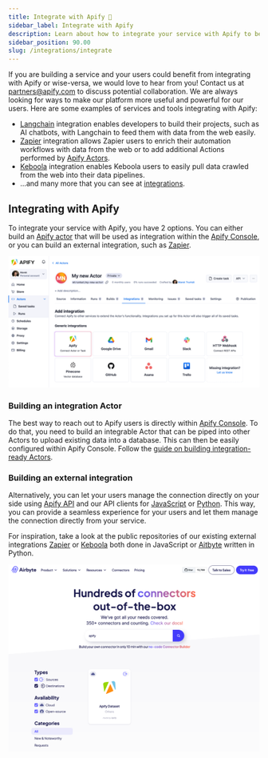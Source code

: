```yaml
---
title: Integrate with Apify 🤝
sidebar_label: Integrate with Apify
description: Learn about how to integrate your service with Apify to benefit from a mutual integration.
sidebar_position: 90.00
slug: /integrations/integrate
---
```


If you are building a service and your users could benefit from integrating with Apify or wise-versa, we would love to hear from you! Contact us at [partners@apify.com](mailto:partners@apify.com) to discuss potential collaboration. We are always looking for ways to make our platform more useful and powerful for our users. Here are some examples of services and tools integrating with Apify:

- [Langchain](./langchain.md) integration enables developers to build their projects, such as AI chatbots, with Langchain to feed them with data from the web easily.
- [Zapier](./zapier.md) integration allows Zapier users to enrich their automation workflows with data from the web or to add additional Actions performed by [Apify Actors](https://apify.com/store).
- [Keboola]('./keboola.md') integration enables Keboola users to easily pull data crawled from the web into their data pipelines.
- ...and many more that you can see at [integrations]('./index.md').

## Integrating with Apify

To integrate your service with Apify, you have 2 options. You can either build an [Apify actor](https://apify.com/docs/actor) that will be used as integration within the [Apify Console]('https://console.apify.com'), or you can build an external integration, such as [Zapier](./zapier.md).

![Integration-ready Actors](./images/integration-ready-actors.png)

### Building an integration Actor

The best way to reach out to Apify users is directly within [Apify Console]('https://console.apify.com'). To do that, you need to build an integrable Actor that can be piped into other Actors to upload existing data into a database. This can then be easily configured within Apify Console. Follow the [guide on building integration-ready Actors](./actors/integration_ready_actors.md).

### Building an external integration

Alternatively, you can let your users manage the connection directly on your side using [Apify API](https://docs.apify.com/api/v2) and our API clients for [JavaScript](/api/client/js/) or [Python](/api/client/python/). This way, you can provide a seamless experience for your users and let them manage the connection directly from your service.

For inspiration, take a look at the public repositories of our existing external integrations [Zapier](https://github.com/apify/apify-zapier-integration) or [Keboola](https://github.com/apify/keboola-ex-apify) both done in JavaScript or [Aitbyte](https://github.com/airbytehq/airbyte/tree/master/airbyte-integrations/connectors/source-apify-dataset) written in Python.

![Airbyte sources tab](./images/airbyte-sources-web.png)
